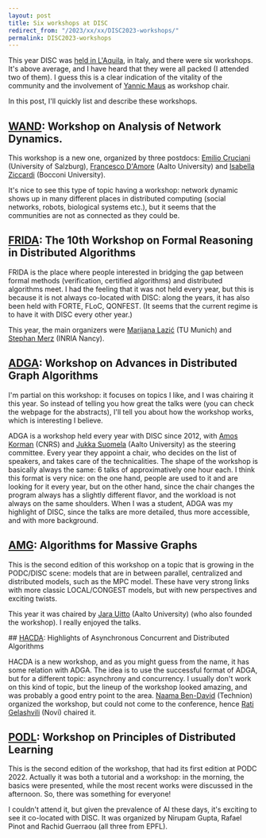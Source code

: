 ```yaml
---
layout: post
title: Six workshops at DISC
redirect_from: "/2023/xx/xx/DISC2023-workshops/"
permalink: DISC2023-workshops
---
```


This year DISC was 
[held in L'Aquila](https://www.disc-conference.org/wp/disc2023/), in Italy,
and there were six workshops. It's above average, and I have heard that 
they were all packed (I attended two of them). I guess this is a clear 
indication of the vitality of the community and the involvement of 
[Yannic Maus](https://academia.yannicmaus.de/publications.php) as 
workshop chair. 

In this post, I'll quickly list and describe these workshops.

## [WAND](https://sites.google.com/view/wand2023/home): Workshop on Analysis of Network Dynamics.  

This workshop is a new one, organized by three postdocs: 
[Emilio Cruciani](https://sites.google.com/view/emiliocruciani/) (University of Salzburg), 
[Francesco D'Amore](https://fdamore95.github.io/) (Aalto University) and 
[Isabella Ziccardi](https://sites.google.com/view/isabellaziccardi/) (Bocconi University). 

It's nice to see this type of topic having a workshop: network dynamic 
shows up in many different places in distributed computing (social networks, 
robots, biological systems etc.), but it seems that the communities are not
as connected as they could be. 

## [FRIDA](https://frida-2023.github.io/): The 10th Workshop on Formal Reasoning in Distributed Algorithms

FRIDA is the place where people interested 
in bridging the gap between formal methods (verification, certified algorithms)
and distributed algorithms meet. 
I had the feeling that it was not held every
year, but this is because it is not always co-located with DISC: along the 
years, it has also been held with FORTE, FLoC, QONFEST. 
(It seems that the current regime is to have it with DISC every other year.)

This year, the main organizers were 
[Marijana Lazić](https://www.cs.cit.tum.de/tcs/personen/marijana-lazic/#c26286)
(TU Munich)
and 
[Stephan Merz](https://members.loria.fr/Stephan.Merz/) (INRIA Nancy). 

## [ADGA](https://adga-workshop.org/2023/): Workshop on Advances in Distributed Graph Algorithms

I'm partial on this workshop: it focuses on topics I like, and I was
chairing it this year. So instead of telling you how great the talks were 
(you can check the webpage for the abstracts), I'll tell you about how the 
workshop works, which is interesting I believe.

ADGA is a workshop held every year with DISC since 2012, with 
[Amos Korman](https://amoskorman.com/) (CNRS) and 
[Jukka Suomela](https://jukkasuomela.fi/) (Aalto University)
as the steering committee. Every year they appoint a chair, who decides on 
the list of speakers, and takes care of the technicalities. The shape of the
workshop is basically always the same: 6 talks of approximatively one hour 
each. 
I think this format is very nice: on the one hand, people are used to it 
and are looking for it every year, but on the other hand, since the chair 
changes the program always has a slightly different flavor, and the 
workload is not always on the same shoulders. When I was a student, ADGA 
was my highlight of DISC, since the talks are more detailed, thus
more accessible, and with more background.

## [AMG](https://users.aalto.fi/~uittoj3/AMG2023/): Algorithms for Massive Graphs

This is the second edition of this workshop on a topic that is growing in 
the PODC/DISC scene: models that are in between parallel, 
centralized and distributed models, such as the MPC model. 
These have very strong links with more classic LOCAL/CONGEST models, but with 
new perspectives and exciting twists. 

This year it was chaired by [Jara Uitto](https://users.aalto.fi/~uittoj3/#jara)
(Aalto University) (who also founded the workshop). I really enjoyed the talks.

## [HACDA](https://sites.google.com/view/hacda-workshop/home): Highlights of Asynchronous Concurrent and  Distributed Algorithms

HACDA is a new workshop, and as you might guess from the name, it has some
relation with ADGA. The idea is to use the successful format of ADGA, but 
for a different topic: asynchrony and concurrency. I usually don't work 
on this kind of topic, but the lineup of the workshop looked amazing, and 
was probably a good entry point to the area. 
[Naama Ben-David](https://sites.google.com/view/naama-ben-david/home) (Technion)
organized the workshop, but could not come to the conference, hence 
[Rati Gelashvili](https://www.cs.toronto.edu/~gelash/) (Novi) chaired it.

## [PODL](https://dcl.epfl.ch/site/disc2023): Workshop on Principles of Distributed Learning

This is the second edition of the workshop, that had its first edition at 
PODC 2022. Actually it was both a tutorial and a workshop: in the morning, 
the basics were presented, while the most recent works were discussed in the 
afternoon. So, there was something for everyone!

I couldn't attend it, but given the prevalence of AI these days, it's 
exciting to see it co-located with DISC. It was organized by Nirupam Gupta, 
Rafael Pinot and Rachid Guerraou (all three from EPFL).
 
 
 



